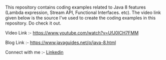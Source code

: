 This repository contains coding examples related to Java 8 features (Lambda expression, Stream API, Functional Interfaces. etc). The video link given below is the source I've used to create the coding examples in this repository. Do check it out.

Video Link :- https://www.youtube.com/watch?v=UfJ0lCH7FMM

Blog Link :- https://www.javaguides.net/p/java-8.html

Connect with me :- [Linkedin](https://www.linkedin.com/in/sharanjs)
